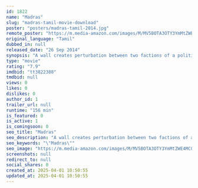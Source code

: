 ```yaml
---
id: 1822
name: "Madras"
slug: "madras-tamil-movie-download"
poster: "posters/madras-tamil-2014.jpg"
remote_poster: "https://m.media-amazon.com/images/M/MV5BOTA3OTY3YmMtZWE4MC00MDkxLTljOGItYzMyMDUxOWRiODQ5XkEyXkFqcGdeQXVyMTEzNzg0Mjkx._V1_SX300.jpg"
original_language: "Tamil"
dubbed_in: null
released_date: "26 Sep 2014"
synopsis: "A wall creates perturbation between two factions of a political party. Kaali and his buddy Anbu, who is a political aspirant, get embroiled in this brutal political rivalry."
type: "movie"
rating: "7.9"
imdbid: "tt3822388"
tmdbid: null
views: 0
likes: 0
dislikes: 0
author_id: 1
trailer_url: null
runtime: "156 min"
is_featured: 0
is_active: 1
is_comingsoon: 0
seo_title: "Madras"
seo_description: "A wall creates perturbation between two factions of a political party. Kaali and his buddy Anbu, who is a political aspirant, get embroiled in this brutal political rivalry."
seo_keywords: "\"Madras\""
seo_image: "https://m.media-amazon.com/images/M/MV5BOTA3OTY3YmMtZWE4MC00MDkxLTljOGItYzMyMDUxOWRiODQ5XkEyXkFqcGdeQXVyMTEzNzg0Mjkx._V1_SX300.jpg"
screenshots: null
redirect_to: null
social_shares: 0
created_at: 2025-04-01 10:50:55
updated_at: 2025-04-01 10:50:55
---
```


